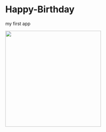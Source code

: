 # Happy-Birthday
my first app 

<img src= "https://s31.postimg.cc/64s92ceqj/layout-2018-02-21-065055.png" width=300>
